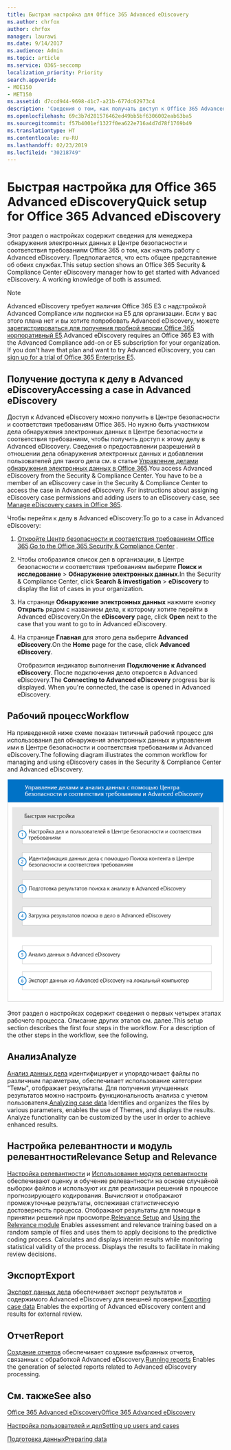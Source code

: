 ```yaml
---
title: Быстрая настройка для Office 365 Advanced eDiscovery
ms.author: chrfox
author: chrfox
manager: laurawi
ms.date: 9/14/2017
ms.audience: Admin
ms.topic: article
ms.service: O365-seccomp
localization_priority: Priority
search.appverid:
- MOE150
- MET150
ms.assetid: d7ccd944-9698-41c7-a21b-677dc62973c4
description: 'Сведения о том, как получать доступ к Office 365 Advanced eDiscovery из Центра безопасности и соответствия требованиям Office 365 и просматривать типичный рабочий процесс для использования Advanced eDiscovery.  '
ms.openlocfilehash: 69c3b7d281576462ed49bb5bf6306002eab63ba5
ms.sourcegitcommit: f57b4001ef1327f0ea622e716a4d7d78f1769b49
ms.translationtype: HT
ms.contentlocale: ru-RU
ms.lasthandoff: 02/23/2019
ms.locfileid: "30218749"
---
```

# <a name="quick-setup-for-office-365-advanced-ediscovery"></a><span data-ttu-id="65925-103">Быстрая настройка для Office 365 Advanced eDiscovery</span><span class="sxs-lookup"><span data-stu-id="65925-103">Quick setup for Office 365 Advanced eDiscovery</span></span>

<span data-ttu-id="65925-p101">Этот раздел о настройках содержит сведения для менеджера обнаружения электронных данных в Центре безопасности и соответствия требованиям Office 365 о том, как начать работу с Advanced eDiscovery. Предполагается, что есть общее представление об обеих службах.</span><span class="sxs-lookup"><span data-stu-id="65925-p101">This setup section shows an Office 365 Security &amp; Compliance Center eDiscovery manager how to get started with Advanced eDiscovery. A working knowledge of both is assumed.</span></span>
  
> [!NOTE]
> <span data-ttu-id="65925-p102">Advanced eDiscovery требует наличия Office 365 E3 с надстройкой Advanced Compliance или подписки на E5 для организации. Если у вас этого плана нет и вы хотите попробовать Advanced eDiscovery, можете [зарегистрироваться для получения пробной версии Office 365 корпоративный E5](https://go.microsoft.com/fwlink/p/?LinkID=698279).</span><span class="sxs-lookup"><span data-stu-id="65925-p102">Advanced eDiscovery requires an Office 365 E3 with the Advanced Compliance add-on or E5 subscription for your organization. If you don't have that plan and want to try Advanced eDiscovery, you can [sign up for a trial of Office 365 Enterprise E5](https://go.microsoft.com/fwlink/p/?LinkID=698279).</span></span> 
  
## <a name="accessing-a-case-in-advanced-ediscovery"></a><span data-ttu-id="65925-108">Получение доступа к делу в Advanced eDiscovery</span><span class="sxs-lookup"><span data-stu-id="65925-108">Accessing a case in Advanced eDiscovery</span></span>

<span data-ttu-id="65925-p103">Доступ к Advanced eDiscovery можно получить в Центре безопасности и соответствия требованиям Office 365. Но нужно быть участником дела обнаружения электронных данных в Центре безопасности и соответствия требованиям, чтобы получить доступ к этому делу в Advanced eDiscovery. Сведения о предоставлении разрешений в отношении дела обнаружения электронных данных и добавлении пользователей для такого дела см. в статье [Управление делами обнаружения электронных данных в Office 365](manage-ediscovery-cases.md).</span><span class="sxs-lookup"><span data-stu-id="65925-p103">You access Advanced eDiscovery from the Security &amp; Compliance Center. You have to be a member of an eDiscovery case in the Security &amp; Compliance Center to access the case in Advanced eDiscovery. For instructions about assigning eDiscovery case permissions and adding users to an eDiscovery case, see [Manage eDiscovery cases in Office 365](manage-ediscovery-cases.md).</span></span> 
  
<span data-ttu-id="65925-112">Чтобы перейти к делу в Advanced eDiscovery:</span><span class="sxs-lookup"><span data-stu-id="65925-112">To go to a case in Advanced eDiscovery:</span></span> 
  
1. <span data-ttu-id="65925-113">[Откройте Центр безопасности и соответствия требованиям Office 365](go-to-the-securitycompliance-center.md).</span><span class="sxs-lookup"><span data-stu-id="65925-113">[Go to the Office 365 Security &amp; Compliance Center](go-to-the-securitycompliance-center.md) .</span></span> 
    
2. <span data-ttu-id="65925-114">Чтобы отобразился список дел в организации, в Центре безопасности и соответствия требованиям выберите **Поиск и исследование** \> **Обнаружение электронных данных**.</span><span class="sxs-lookup"><span data-stu-id="65925-114">In the Security &amp; Compliance Center, click **Search &amp; investigation** \> **eDiscovery** to display the list of cases in your organization.</span></span> 
    
3. <span data-ttu-id="65925-115">На странице **Обнаружение электронных данных** нажмите кнопку **Открыть** рядом с названием дела, к которому хотите перейти в Advanced eDiscovery.</span><span class="sxs-lookup"><span data-stu-id="65925-115">On the **eDiscovery** page, click **Open** next to the case that you want to go to in Advanced eDiscovery.</span></span> 
    
4. <span data-ttu-id="65925-116">На странице **Главная** для этого дела выберите **Advanced eDiscovery**.</span><span class="sxs-lookup"><span data-stu-id="65925-116">On the **Home** page for the case, click **Advanced eDiscovery**.</span></span>
    
    <span data-ttu-id="65925-p104">Отобразится индикатор выполнения **Подключение к Advanced eDiscovery**. После подключения дело откроется в Advanced eDiscovery.</span><span class="sxs-lookup"><span data-stu-id="65925-p104">The **Connecting to Advanced eDiscovery** progress bar is displayed. When you're connected, the case is opened in Advanced eDiscovery.</span></span> 
    
## <a name="workflow"></a><span data-ttu-id="65925-119">Рабочий процесс</span><span class="sxs-lookup"><span data-stu-id="65925-119">Workflow</span></span>

<span data-ttu-id="65925-120">На приведенной ниже схеме показан типичный рабочий процесс для использования дел обнаружения электронных данных и управления ими в Центре безопасности и соответствия требованиям и Advanced eDiscovery.</span><span class="sxs-lookup"><span data-stu-id="65925-120">The following diagram illustrates the common workflow for managing and using eDiscovery cases in the Security &amp; Compliance Center and Advanced eDiscovery.</span></span> 
  
![На схеме показан рабочий процесс Office 365 Advanced eDiscovery, состоящий из четырех этапов настройки (настройки пользователей и дел, определения данных дела, экспорта и обработки), а также этапов анализа и экспорта на локальный компьютер.](media/76589ccc-789d-4581-b3a8-98d339b05979.png)
  
<span data-ttu-id="65925-p105">Этот раздел о настройках содержит сведения о первых четырех этапах рабочего процесса. Описание других этапов см. далее.</span><span class="sxs-lookup"><span data-stu-id="65925-p105">This setup section describes the first four steps in the workflow. For a description of the other steps in the workflow, see the following.</span></span>
  
## <a name="analyze"></a><span data-ttu-id="65925-124">Анализ</span><span class="sxs-lookup"><span data-stu-id="65925-124">Analyze</span></span>

<span data-ttu-id="65925-p106">[Анализ данных дела](analyze-case-data-with-advanced-ediscovery.md) идентифицирует и упорядочивает файлы по различным параметрам, обеспечивает использование категории "Темы", отображает результаты. Для получения улучшенных результатов можно настроить функциональность анализа с учетом пользователя.</span><span class="sxs-lookup"><span data-stu-id="65925-p106">[Analyzing case data](analyze-case-data-with-advanced-ediscovery.md) Identifies and organizes the files by various parameters, enables the use of Themes, and displays the results. Analyze functionality can be customized by the user in order to achieve enhanced results.</span></span> 
  
## <a name="relevance-setup-and-relevance"></a><span data-ttu-id="65925-127">Настройка релевантности и модуль релевантности</span><span class="sxs-lookup"><span data-stu-id="65925-127">Relevance Setup and Relevance</span></span>

<span data-ttu-id="65925-p107">[Настройка релевантности](manage-relevance-setup-in-advanced-ediscovery.md) и [Использование модуля релевантности](use-relevance-in-advanced-ediscovery.md) обеспечивают оценку и обучение релевантности на основе случайной выборки файлов и используют их для реализации решений в процессе прогнозирующего кодирования. Вычисляют и отображают промежуточные результаты, отслеживая статистическую достоверность процесса. Отображают результаты для помощи в принятии решений при просмотре.</span><span class="sxs-lookup"><span data-stu-id="65925-p107">[Relevance Setup](manage-relevance-setup-in-advanced-ediscovery.md) and [Using the Relevance module](use-relevance-in-advanced-ediscovery.md) Enables assessment and relevance training based on a random sample of files and uses them to apply decisions to the predictive coding process. Calculates and displays interim results while monitoring statistical validity of the process. Displays the results to facilitate in making review decisions.</span></span> 
  
## <a name="export"></a><span data-ttu-id="65925-131">Экспорт</span><span class="sxs-lookup"><span data-stu-id="65925-131">Export</span></span>

<span data-ttu-id="65925-132">[Экспорт данных дела](export-case-data-in-advanced-ediscovery.md) обеспечивает экспорт результатов и содержимого Advanced eDiscovery для внешней проверки.</span><span class="sxs-lookup"><span data-stu-id="65925-132">[Exporting case data](export-case-data-in-advanced-ediscovery.md) Enables the exporting of Advanced eDiscovery content and results for external review.</span></span> 
  
## <a name="report"></a><span data-ttu-id="65925-133">Отчет</span><span class="sxs-lookup"><span data-stu-id="65925-133">Report</span></span>

<span data-ttu-id="65925-134">[Создание отчетов](run-reports-in-advanced-ediscovery.md) обеспечивает создание выбранных отчетов, связанных с обработкой Advanced eDiscovery.</span><span class="sxs-lookup"><span data-stu-id="65925-134">[Running reports](run-reports-in-advanced-ediscovery.md) Enables the generation of selected reports related to Advanced eDiscovery processing.</span></span> 
  
## <a name="see-also"></a><span data-ttu-id="65925-135">См. также</span><span class="sxs-lookup"><span data-stu-id="65925-135">See also</span></span>

[<span data-ttu-id="65925-136">Office 365 Advanced eDiscovery</span><span class="sxs-lookup"><span data-stu-id="65925-136">Office 365 Advanced eDiscovery</span></span>](office-365-advanced-ediscovery.md)
  
[<span data-ttu-id="65925-137">Настройка пользователей и дел</span><span class="sxs-lookup"><span data-stu-id="65925-137">Setting up users and cases</span></span>](set-up-users-and-cases-in-advanced-ediscovery.md)
  
[<span data-ttu-id="65925-138">Подготовка данных</span><span class="sxs-lookup"><span data-stu-id="65925-138">Preparing data</span></span>](prepare-data-for-advanced-ediscovery.md)

